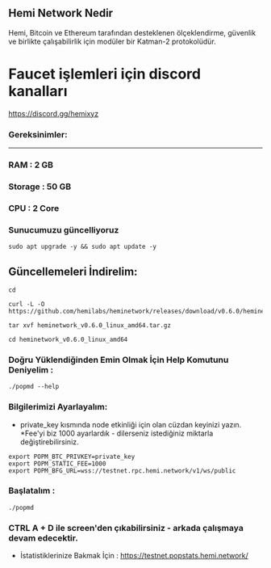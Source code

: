 ## Hemi Network Nedir
Hemi, Bitcoin ve Ethereum tarafından desteklenen ölçeklendirme, güvenlik ve birlikte çalışabilirlik için modüler bir Katman-2 protokolüdür. 

# Faucet işlemleri için discord kanalları
https://discord.gg/hemixyz

### Gereksinimler:
-------------------
### RAM : 2 GB
### Storage : 50 GB
### CPU : 2 Core
### Sunucumuzu güncelliyoruz
```
sudo apt upgrade -y && sudo apt update -y
```
## Güncellemeleri İndirelim: 
```
cd
```
```
curl -L -O https://github.com/hemilabs/heminetwork/releases/download/v0.6.0/heminetwork_v0.6.0_linux_amd64.tar.gz
```
```
tar xvf heminetwork_v0.6.0_linux_amd64.tar.gz
```
```
cd heminetwork_v0.6.0_linux_amd64
```
### Doğru Yüklendiğinden Emin Olmak İçin Help Komutunu Deniyelim :
```
./popmd --help
```
### Bilgilerimizi Ayarlayalım:
* private_key kısmında node etkinliği için olan cüzdan keyinizi yazın.
*Fee'yi biz 1000 ayarlardık - dilerseniz istediğiniz miktarla değiştirebilirsiniz.
```
export POPM_BTC_PRIVKEY=private_key
export POPM_STATIC_FEE=1000
export POPM_BFG_URL=wss://testnet.rpc.hemi.network/v1/ws/public
```
### Başlatalım :
```
./popmd
```
### CTRL A + D ile screen'den çıkabilirsiniz - arkada çalışmaya devam edecektir.
* İstatistiklerinize Bakmak İçin : https://testnet.popstats.hemi.network/

